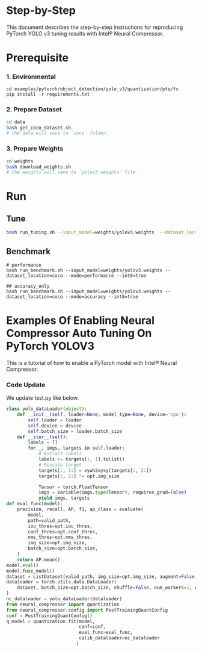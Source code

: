 Step-by-Step
============

This document describes the step-by-step instructions for reproducing PyTorch YOLO v3 tuning results with Intel® Neural Compressor.


# Prerequisite

### 1. Environmental

```shell
cd examples/pytorch/object_detection/yolo_v3/quantization/ptq/fx
pip install -r requirements.txt
```

### 2. Prepare Dataset

```bash
cd data
bash get_coco_dataset.sh
# the data will save to `coco` folder.
```
### 3. Prepare Weights

```bash
cd weights
bash download_weights.sh
# the weights will save to `yolov3.weights` file.
```

# Run

## Tune
```bash
bash run_tuning.sh --input_model=weights/yolov3.weights  --dataset_location=coco
```
## Benchmark
```
# performance
bash run_benchmark.sh --input_model=weights/yolov3.weights --dataset_location=coco --mode=performance --int8=true

## accuracy_only
bash run_benchmark.sh --input_model=weights/yolov3.weights --dataset_location=coco --mode=accuracy --int8=true
```

Examples Of Enabling Neural Compressor Auto Tuning On PyTorch YOLOV3
=======================================================

This is a tutorial of how to enable a PyTorch model with Intel® Neural Compressor.




### Code Update

We update test.py like below.

```python
class yolo_dataLoader(object):
    def __init__(self, loader=None, model_type=None, device='cpu'):
        self.loader = loader
        self.device = device
        self.batch_size = loader.batch_size
    def __iter__(self):
        labels = []
        for _, imgs, targets in self.loader:
            # Extract labels
            labels += targets[:, 1].tolist()
            # Rescale target
            targets[:, 2:] = xywh2xyxy(targets[:, 2:])
            targets[:, 2:] *= opt.img_size

            Tensor = torch.FloatTensor
            imgs = Variable(imgs.type(Tensor), requires_grad=False)
            yield imgs, targets
def eval_func(model):
    precision, recall, AP, f1, ap_class = evaluate(
        model,
        path=valid_path,
        iou_thres=opt.iou_thres,
        conf_thres=opt.conf_thres,
        nms_thres=opt.nms_thres,
        img_size=opt.img_size,
        batch_size=opt.batch_size,
    )
    return AP.mean()
model.eval()
model.fuse_model()
dataset = ListDataset(valid_path, img_size=opt.img_size, augment=False, multiscale=False)
dataloader = torch.utils.data.DataLoader(
    dataset, batch_size=opt.batch_size, shuffle=False, num_workers=1, collate_fn=dataset.collate_fn
)
nc_dataloader = yolo_dataLoader(dataloader)
from neural_compressor import quantization
from neural_compressor.config import PostTrainingQuantConfig
conf = PostTrainingQuantConfig()
q_model = quantization.fit(model,
                           conf=conf,
                           eval_func=eval_func,
                           calib_dataloader=nc_dataloader
                          )

```


